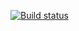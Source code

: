 [![Build status](https://ci.appveyor.com/api/projects/status/97a4l3daxta05gks?svg=true)](https://ci.appveyor.com/project/RuzaikinDY/autotesting-hw3-2-selenide)
